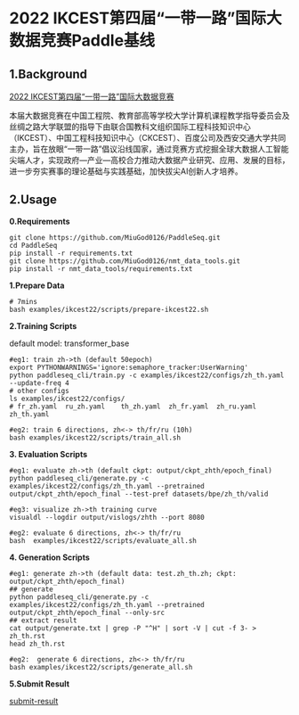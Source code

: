 # 2022 IKCEST第四届“一带一路”国际大数据竞赛Paddle基线

## 1.Background

[2022 IKCEST第四届“一带一路”国际大数据竞赛](https://aistudio.baidu.com/aistudio/competition/detail/477/0/introduction)

本届大数据竞赛在中国工程院、教育部高等学校大学计算机课程教学指导委员会及丝绸之路大学联盟的指导下由联合国教科文组织国际工程科技知识中心（IKCEST）、中国工程科技知识中心（CKCEST）、百度公司及西安交通大学共同主办，旨在放眼“一带一路”倡议沿线国家，通过竞赛方式挖掘全球大数据人工智能尖端人才，实现政府—产业—高校合力推动大数据产业研究、应用、发展的目标，进一步夯实赛事的理论基础与实践基础，加快拔尖AI创新人才培养。

## 2.Usage

**0.Requirements**

```shell
git clone https://github.com/MiuGod0126/PaddleSeq.git
cd PaddleSeq
pip install -r requirements.txt
git clone https://github.com/MiuGod0126/nmt_data_tools.git
pip install -r nmt_data_tools/requirements.txt
```

**1.Prepare Data**

```shell
# 7mins
bash examples/ikcest22/scripts/prepare-ikcest22.sh
```

**2.Training Scripts**

default model: transformer_base

```shell
#eg1: train zh->th (default 50epoch)
export PYTHONWARNINGS='ignore:semaphore_tracker:UserWarning'
python paddleseq_cli/train.py -c examples/ikcest22/configs/zh_th.yaml --update-freq 4
# other configs
ls examples/ikcest22/configs/
# fr_zh.yaml  ru_zh.yaml	th_zh.yaml  zh_fr.yaml	zh_ru.yaml  zh_th.yaml
```

```shell
#eg2: train 6 directions, zh<-> th/fr/ru (10h)
bash examples/ikcest22/scripts/train_all.sh
```

**3. Evaluation Scripts**

```shell
#eg1: evaluate zh->th (default ckpt: output/ckpt_zhth/epoch_final)
python paddleseq_cli/generate.py -c examples/ikcest22/configs/zh_th.yaml --pretrained output/ckpt_zhth/epoch_final --test-pref datasets/bpe/zh_th/valid
```

```shell
#eg3: visualize zh->th training curve
visualdl --logdir output/vislogs/zhth --port 8080 
```

```shell
#eg2: evaluate 6 directions, zh<-> th/fr/ru
bash  examples/ikcest22/scripts/evaluate_all.sh
```

**4. Generation Scripts**

```shell
#eg1: generate zh->th (default data: test.zh_th.zh; ckpt: output/ckpt_zhth/epoch_final)
## generate
python paddleseq_cli/generate.py -c examples/ikcest22/configs/zh_th.yaml --pretrained output/ckpt_zhth/epoch_final --only-src
## extract result
cat output/generate.txt | grep -P "^H" | sort -V | cut -f 3- > zh_th.rst
head zh_th.rst
```

```shell
#eg2:  generate 6 directions, zh<-> th/fr/ru
bash examples/ikcest22/scripts/generate_all.sh
```

**5.Submit Result**

[submit-result](https://aistudio.baidu.com/aistudio/competition/detail/477/0/submit-result)

